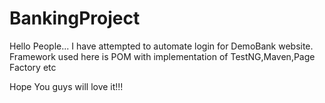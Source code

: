 # BankingProject
Hello People... I have attempted to automate login for DemoBank website.
Framework used here is POM with implementation of TestNG,Maven,Page Factory etc

Hope You guys will love it!!!

